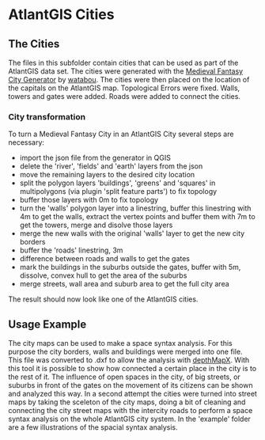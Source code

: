 # AtlantGIS Cities

## The Cities

The files in this subfolder contain cities that can be used as part of the AtlantGIS data set. The cities were generated with the [Medieval Fantasy City Generator](https://watabou.itch.io/medieval-fantasy-city-generator) by [watabou](https://itch.io/profile/watabou). The cities were then placed on the location of the capitals on the AtlantGIS map. Topological Errors were fixed. Walls, towers and gates were added. Roads were added to connect the cities.

### City transformation

To turn a Medieval Fantasy City in an AtlantGIS City several steps are necessary:
- import the json file from the generator in QGIS
- delete the 'river', 'fields' and 'earth' layers from the json
- move the remaining layers to the desired city location
- split the polygon layers 'buildings', 'greens' and 'squares' in multipolygons (via plugin 'split feature parts') to fix topology
- buffer those layers with 0m to fix topology
- turn the 'walls' polygon layer into a linestring, buffer this linestring with 4m to get the walls, extract the vertex points and buffer them with 7m to get the towers, merge and disolve those layers
- merge the new walls with the original 'walls' layer to get the new city borders
- buffer the 'roads' linestring, 3m
- difference between roads and walls to get the gates
- mark the buildings in the suburbs outside the gates, buffer with 5m, dissolve, convex hull to get the area of the suburbs
- merge streets, wall area and suburb area to get the full city area

The result should now look like one of the AtlantGIS cities.

## Usage Example

The city maps can be used to make a space syntax analysis. For this purpose the city borders, walls and buildings were merged into one file. This file was converted to .dxf to allow the analysis with [depthMapX](https://www.spacesyntax.online/software-and-manuals/depthmap/). With this tool it is possible to show how connected a certain place in the city is to the rest of it. The influence of open spaces in the city, of big streets, or suburbs in front of the gates on the movement of its citizens can be shown and analyzed this way.
In a second attempt the cities were turned into street maps by taking the sceleton of the city maps, doing a bit of cleaning and connecting the city street maps with the intercity roads to perform a space syntax analysis on the whole AtlantGIS city system.
In the 'example' folder are a few illustrations of the spacial syntax analysis.
